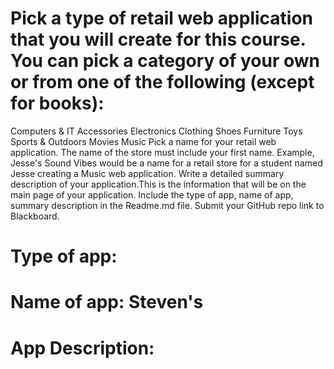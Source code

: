 # Pick a type of retail web application that you will create for this course. You can pick a category of your own or from one of the following (except for books):
Computers & IT Accessories
Electronics
Clothing
Shoes
Furniture
Toys
Sports & Outdoors
Movies
Music
Pick a name for your retail web application. The name of the store must include your first name. Example, Jesse's Sound Vibes would be a name for a retail store for a student named Jesse creating a Music web application.
Write a detailed summary description of your application.This is the information that will be on the main page of your application.
Include the type of app, name of app, summary description in the Readme.md file.
Submit your GitHub repo link to Blackboard. 
# Type of app:
# Name of app: Steven's
# App Description: